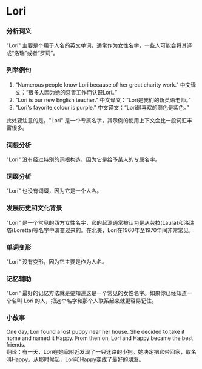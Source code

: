 # Lori

### 分析词义

  

"Lori" 主要是个用于人名的英文单词，通常作为女性名字，一些人可能会将其译成“洛瑞”或者“罗莉”。

  

### 列举例句

  

1.  "Numerous people know Lori because of her great charity work." 中文译文：“很多人因为她的慈善工作而认识Lori。”
2.  "Lori is our new English teacher." 中文译文：“Lori是我们的新英语老师。”
3.  "Lori's favorite colour is purple." 中文译文：“Lori最喜欢的颜色是紫色。”

  

此处要注意的是，"Lori" 是一个专属名字，其示例的使用上下文会比一般词汇丰富很多。

  

### 词根分析

  

"Lori" 没有经过特别的词根构造，因为它是给予某人的专属名字。

  

### 词缀分析

  

"Lori" 也没有词缀，因为它是一个人名。

  

### 发展历史和文化背景

  

"Lori" 是一个常见的西方女性名字，它的起源通常被认为是从劳拉(Laura)和洛瑞塔(Loretta)等名字中演变过来的。在北美，Lori在1960年至1970年间非常常见。

  

### 单词变形

  

"Lori" 没有变形，因为它主要是作为人名。

  

### 记忆辅助

  

"Lori" 最好的记忆方法就是要知道这是一个常见的女性名字。如果你已经知道一个名叫 Lori 的人，把这个名字和那个人联系起来就更容易记住。

  

### 小故事

  

One day, Lori found a lost puppy near her house. She decided to take it home and named it Happy. From then on, Lori and Happy became the best friends.  
翻译：有一天，Lori在她家附近发现了一只迷路的小狗。她决定把它带回家，取名叫Happy。从那时候起，Lori和Happy变成了最好的朋友。
